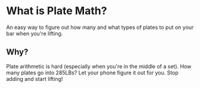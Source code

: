 # What is Plate Math?
An easy way to figure out how many and what types of plates to put on your bar when you're lifting.

## Why?
Plate arithmetic is hard (especially when you're in the middle of a set). How many plates go into 285LBs? Let your phone figure it out for you. Stop adding and start lifting!
